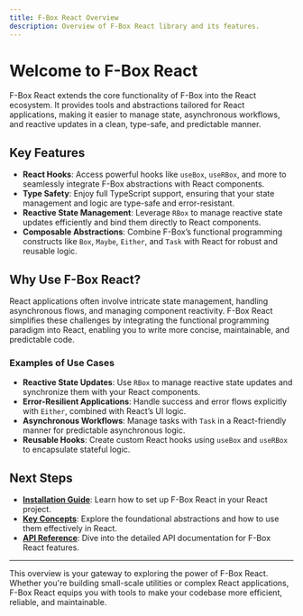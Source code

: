 ```yaml
---
title: F-Box React Overview
description: Overview of F-Box React library and its features.
---
```


# Welcome to F-Box React

F-Box React extends the core functionality of F-Box into the React ecosystem. It provides tools and abstractions tailored for React applications, making it easier to manage state, asynchronous workflows, and reactive updates in a clean, type-safe, and predictable manner.

## Key Features

- **React Hooks**: Access powerful hooks like `useBox`, `useRBox`, and more to seamlessly integrate F-Box abstractions with React components.
- **Type Safety**: Enjoy full TypeScript support, ensuring that your state management and logic are type-safe and error-resistant.
- **Reactive State Management**: Leverage `RBox` to manage reactive state updates efficiently and bind them directly to React components.
- **Composable Abstractions**: Combine F-Box’s functional programming constructs like `Box`, `Maybe`, `Either`, and `Task` with React for robust and reusable logic.

## Why Use F-Box React?

React applications often involve intricate state management, handling asynchronous flows, and managing component reactivity. F-Box React simplifies these challenges by integrating the functional programming paradigm into React, enabling you to write more concise, maintainable, and predictable code.

### Examples of Use Cases

- **Reactive State Updates**: Use `RBox` to manage reactive state updates and synchronize them with your React components.
- **Error-Resilient Applications**: Handle success and error flows explicitly with `Either`, combined with React’s UI logic.
- **Asynchronous Workflows**: Manage tasks with `Task` in a React-friendly manner for predictable asynchronous logic.
- **Reusable Hooks**: Create custom React hooks using `useBox` and `useRBox` to encapsulate stateful logic.

## Next Steps

- **[Installation Guide](/f-box-react/introduction/installation)**: Learn how to set up F-Box React in your React project.
- **[Key Concepts](/f-box-react/introduction/concepts)**: Explore the foundational abstractions and how to use them effectively in React.
- **[API Reference](/f-box-react/reference/use-box)**: Dive into the detailed API documentation for F-Box React features.

---

This overview is your gateway to exploring the power of F-Box React. Whether you're building small-scale utilities or complex React applications, F-Box React equips you with tools to make your codebase more efficient, reliable, and maintainable.
